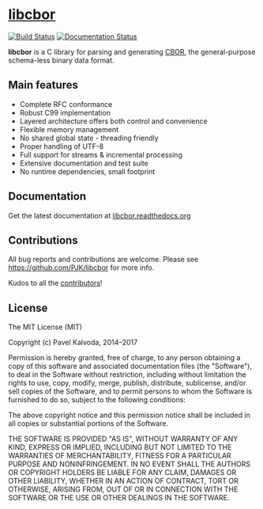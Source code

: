 # [libcbor](https://github.com/PJK/libcbor)

[![Build Status](https://travis-ci.org/PJK/libcbor.svg?branch=master)](https://travis-ci.org/PJK/libcbor)
[![Documentation Status](https://readthedocs.org/projects/libcbor/badge/?version=latest)](https://readthedocs.org/projects/libcbor/?badge=latest)

**libcbor** is a C library for parsing and generating [CBOR](http://tools.ietf.org/html/rfc7049), the general-purpose schema-less binary data format.

## Main features
 - Complete RFC conformance
 - Robust C99 implementation
 - Layered architecture offers both control and convenience
 - Flexible memory management
 - No shared global state - threading friendly
 - Proper handling of UTF-8
 - Full support for streams & incremental processing
 - Extensive documentation and test suite
 - No runtime dependencies, small footprint

## Documentation
Get the latest documentation at [libcbor.readthedocs.org](http://libcbor.readthedocs.org/)

## Contributions

All bug reports and contributions are welcome. Please see https://github.com/PJK/libcbor for more info.

Kudos to all the [contributors](https://github.com/PJK/libcbor/graphs/contributors)!

## License
The MIT License (MIT)

Copyright (c) Pavel Kalvoda, 2014–2017

Permission is hereby granted, free of charge, to any person obtaining a copy
of this software and associated documentation files (the "Software"), to deal
in the Software without restriction, including without limitation the rights
to use, copy, modify, merge, publish, distribute, sublicense, and/or sell
copies of the Software, and to permit persons to whom the Software is
furnished to do so, subject to the following conditions:

The above copyright notice and this permission notice shall be included in all
copies or substantial portions of the Software.

THE SOFTWARE IS PROVIDED "AS IS", WITHOUT WARRANTY OF ANY KIND, EXPRESS OR
IMPLIED, INCLUDING BUT NOT LIMITED TO THE WARRANTIES OF MERCHANTABILITY,
FITNESS FOR A PARTICULAR PURPOSE AND NONINFRINGEMENT. IN NO EVENT SHALL THE
AUTHORS OR COPYRIGHT HOLDERS BE LIABLE FOR ANY CLAIM, DAMAGES OR OTHER
LIABILITY, WHETHER IN AN ACTION OF CONTRACT, TORT OR OTHERWISE, ARISING FROM,
OUT OF OR IN CONNECTION WITH THE SOFTWARE OR THE USE OR OTHER DEALINGS IN THE
SOFTWARE.
